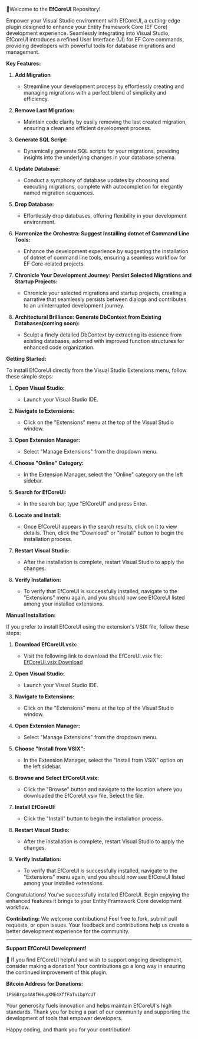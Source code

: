 🚀Welcome to the **EfCoreUI** Repository!

Empower your Visual Studio environment with EfCoreUI, a cutting-edge plugin designed to enhance your Entity Framework Core (EF Core) development experience. Seamlessly integrating into Visual Studio, EfCoreUI introduces a refined User Interface (UI) for EF Core commands, providing developers with powerful tools for database migrations and management.

**Key Features:**

1. **Add Migration**
   - Streamline your development process by effortlessly creating and managing migrations with a perfect blend of simplicity and efficiency.

2. **Remove Last Migration:**
   - Maintain code clarity by easily removing the last created migration, ensuring a clean and efficient development process.

3. **Generate SQL Script:**
   - Dynamically generate SQL scripts for your migrations, providing insights into the underlying changes in your database schema.

4. **Update Database:**
   - Conduct a symphony of database updates by choosing and executing migrations, complete with autocompletion for elegantly named migration sequences.

4. **Drop Database:**
   - Effortlessly drop databases, offering flexibility in your development environment.

5. **Harmonize the Orchestra: Suggest Installing dotnet ef Command Line Tools:**
   - Enhance the development experience by suggesting the installation of dotnet ef command line tools, ensuring a seamless workflow for EF Core-related projects.

6. **Chronicle Your Development Journey: Persist Selected Migrations and Startup Projects:**
   - Chronicle your selected migrations and startup projects, creating a narrative that seamlessly persists between dialogs and contributes to an uninterrupted development journey.

3. **Architectural Brilliance: Generate DbContext from Existing Databases(coming soon):**
   - Sculpt a finely detailed DbContext by extracting its essence from existing databases, adorned with improved function structures for enhanced code organization.

**Getting Started:**

To install EfCoreUI directly from the Visual Studio Extensions menu, follow these simple steps:

1. **Open Visual Studio:**
   - Launch your Visual Studio IDE.

2. **Navigate to Extensions:**
   - Click on the "Extensions" menu at the top of the Visual Studio window.

3. **Open Extension Manager:**
   - Select "Manage Extensions" from the dropdown menu.

4. **Choose "Online" Category:**
   - In the Extension Manager, select the "Online" category on the left sidebar.

5. **Search for EfCoreUI:**
   - In the search bar, type "EfCoreUI" and press Enter.

6. **Locate and Install:**
   - Once EfCoreUI appears in the search results, click on it to view details. Then, click the "Download" or "Install" button to begin the installation process.

7. **Restart Visual Studio:**
   - After the installation is complete, restart Visual Studio to apply the changes.

8. **Verify Installation:**
   - To verify that EfCoreUI is successfully installed, navigate to the "Extensions" menu again, and you should now see EfCoreUI listed among your installed extensions.

**Manual Installation:**

If you prefer to install EfCoreUI using the extension's VSIX file, follow these steps:

1. **Download EfCoreUI.vsix:**
   - Visit the following link to download the EfCoreUI.vsix file:
     [EfCoreUI.vsix Download](https://github.com/Afrino-co/EfCoreUI/blob/main/EfCoreUI.vsix)

2. **Open Visual Studio:**
   - Launch your Visual Studio IDE.

3. **Navigate to Extensions:**
   - Click on the "Extensions" menu at the top of the Visual Studio window.

4. **Open Extension Manager:**
   - Select "Manage Extensions" from the dropdown menu.

5. **Choose "Install from VSIX":**
   - In the Extension Manager, select the "Install from VSIX" option on the left sidebar.

6. **Browse and Select EfCoreUI.vsix:**
   - Click the "Browse" button and navigate to the location where you downloaded the EfCoreUI.vsix file. Select the file.

7. **Install EfCoreUI:**
   - Click the "Install" button to begin the installation process.

8. **Restart Visual Studio:**
   - After the installation is complete, restart Visual Studio to apply the changes.

9. **Verify Installation:**
   - To verify that EfCoreUI is successfully installed, navigate to the "Extensions" menu again, and you should now see EfCoreUI listed among your installed extensions.

Congratulations! You've successfully installed EfCoreUI. Begin enjoying the enhanced features it brings to your Entity Framework Core development workflow.

**Contributing:**
We welcome contributions! Feel free to fork, submit pull requests, or open issues. Your feedback and contributions help us create a better development experience for the community.


---

**Support EfCoreUI Development!**

🚀 If you find EfCoreUI helpful and wish to support ongoing development, consider making a donation! Your contributions go a long way in ensuring the continued improvement of this plugin.

**Bitcoin Address for Donations:**
```
1PSGBrgo4A8fHHugXME4XffFaTvibpYcUT
```

Your generosity fuels innovation and helps maintain EfCoreUI's high standards. Thank you for being a part of our community and supporting the development of tools that empower developers.

Happy coding, and thank you for your contribution!

